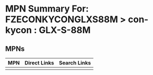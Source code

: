 



# MPN Summary For: FZECONKYCONGLXS88M > con-kycon : GLX-S-88M

## MPNs
  

|MPN|Direct Links|Search Links|
| :--- | :--- | :--- |
||||
